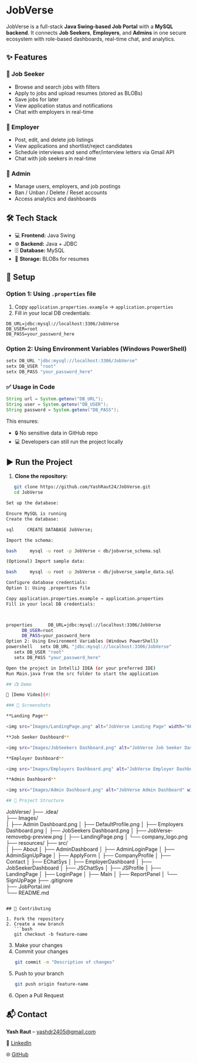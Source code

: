 # JobVerse

JobVerse is a full-stack **Java Swing-based Job Portal** with a **MySQL backend**. It connects **Job Seekers**, **Employers**, and **Admins** in one secure ecosystem with role-based dashboards, real-time chat, and analytics.

## ✨ Features

### 👤 Job Seeker
* Browse and search jobs with filters
* Apply to jobs and upload resumes (stored as BLOBs)
* Save jobs for later
* View application status and notifications
* Chat with employers in real-time

### 🏢 Employer
* Post, edit, and delete job listings
* View applications and shortlist/reject candidates
* Schedule interviews and send offer/interview letters via Gmail API
* Chat with job seekers in real-time

### 🔑 Admin
* Manage users, employers, and job postings
* Ban / Unban / Delete / Reset accounts
* Access analytics and dashboards

## 🛠️ Tech Stack
* 💻 **Frontend:** Java Swing
* ⚙️ **Backend:** Java + JDBC
* 🗄️ **Database:** MySQL
* 📂 **Storage:** BLOBs for resumes

## 🚀 Setup

### Option 1: Using `.properties` file
1. Copy `application.properties.example` → `application.properties`
2. Fill in your local DB credentials:

```properties
DB_URL=jdbc:mysql://localhost:3306/JobVerse
DB_USER=root
DB_PASS=your_password_here
```

### Option 2: Using Environment Variables (Windows PowerShell)

```powershell
setx DB_URL "jdbc:mysql://localhost:3306/JobVerse"
setx DB_USER "root"
setx DB_PASS "your_password_here"
```

### ✅ Usage in Code
```java
String url = System.getenv("DB_URL");
String user = System.getenv("DB_USER");
String password = System.getenv("DB_PASS");
```

This ensures:
* 🔒 No sensitive data in GitHub repo
* 💻 Developers can still run the project locally

## ▶️ Run the Project

1. **Clone the repository:**
```bash
   git clone https://github.com/YashRaut24/JobVerse.git
   cd JobVerse

Set up the database:

Ensure MySQL is running
Create the database:

sql     CREATE DATABASE JobVerse;

Import the schema:

bash     mysql -u root -p JobVerse < db/jobverse_schema.sql

(Optional) Import sample data:

bash     mysql -u root -p JobVerse < db/jobverse_sample_data.sql

Configure database credentials:
Option 1: Using .properties file

Copy application.properties.example → application.properties
Fill in your local DB credentials:



properties      DB_URL=jdbc:mysql://localhost:3306/JobVerse
      DB_USER=root
      DB_PASS=your_password_here
Option 2: Using Environment Variables (Windows PowerShell)
powershell   setx DB_URL "jdbc:mysql://localhost:3306/JobVerse"
   setx DB_USER "root"
   setx DB_PASS "your_password_here"

Open the project in IntelliJ IDEA (or your preferred IDE)
Run Main.java from the src folder to start the application

## 📺 Demo

🎥 [Demo Video](#)

### 📸 Screenshots

**Landing Page**

<img src="Images/LandingPage.png" alt="JobVerse Landing Page" width="600">

**Job Seeker Dashboard**

<img src="Images/JobSeekers Dashboard.png" alt="JobVerse Job Seeker Dashboard" width="600">

**Employer Dashboard**

<img src="Images/Employers Dashboard.png" alt="JobVerse Employer Dashboard" width="600">

**Admin Dashboard**

<img src="Images/Admin Dashboard.png" alt="JobVerse Admin Dashboard" width="600">

## 📁 Project Structure

```
JobVerse/
├── .idea/                   
├── Images/                    
│   ├── Admin Dashboard.png
│   ├── DefaultProfile.png
│   ├── Employers Dashboard.png
│   ├── JobSeekers Dashboard.png
│   ├── JobVerse-removebg-preview.png
│   ├── LandingPage.png
│   └── company_logo.png
├── resources/
├── src/                      
│   ├── About
│   ├── AdminDashboard
│   ├── AdminLoginPage
│   ├── AdminSignUpPage
│   ├── ApplyForm
│   ├── CompanyProfile
│   ├── Contact
│   ├── EChatSys
│   ├── EmployerDashboard
│   ├── JobSeekerDashboard
│   ├── JSChatSys
│   ├── JSProfile
│   ├── LandingPage
│   ├── LoginPage
│   ├── Main
│   ├── ReportPanel
│   └── SignUpPage
├── .gitignore                 
├── JobPortal.iml             
└── README.md                  
```

## 🤝 Contributing

1. Fork the repository
2. Create a new branch
   ```bash
   git checkout -b feature-name
   ```
3. Make your changes
4. Commit your changes
   ```bash
   git commit -m "Description of changes"
   ```
5. Push to your branch
   ```bash
   git push origin feature-name
   ```
6. Open a Pull Request

## 📬 Contact

**Yash Raut** – yashdr2405@gmail.com

🔗 [LinkedIn](https://www.linkedin.com/in/yash-raut-240505-yr30)

🌐 [GitHub](https://github.com/YashRaut24)
